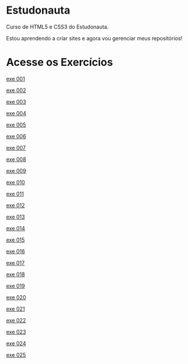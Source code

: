 # Estudonauta
Curso de HTML5 e CSS3 do Estudonauta.

Estou aprendendo a criar sites e agora vou gerenciar meus repositórios!

# Acesse os Exercícios



<a href="https://wagnerpx.github.io/Estudonauta/Exercicios/ex001/index.html">exe 001</a>

<a href="https://wagnerpx.github.io/Estudonauta/Exercicios/ex002/index.html">exe 002</a>

<a href="https://wagnerpx.github.io/Estudonauta/Exercicios/ex003/index.html">exe 003</a>

<a href="https://wagnerpx.github.io/Estudonauta/Exercicios/ex004/index.html">exe 004</a>

<a href="https://wagnerpx.github.io/Estudonauta/Exercicios/ex005/index.html">exe 005</a>

<a href="https://wagnerpx.github.io/Estudonauta/Exercicios/ex006/index.html">exe 006</a>

<a href="https://wagnerpx.github.io/Estudonauta/Exercicios/ex007/index.html">exe 007</a>

<a href="https://wagnerpx.github.io/Estudonauta/Exercicios/ex008/index.html">exe 008</a>

<a href="https://wagnerpx.github.io/Estudonauta/Exercicios/ex009/index.html">exe 009</a>

<a href="https://wagnerpx.github.io/Estudonauta/Exercicios/ex010/index.html">exe 010</a>

<a href="https://wagnerpx.github.io/Estudonauta/Exercicios/ex011/index.html">exe 011</a>

<a href="https://wagnerpx.github.io/Estudonauta/Exercicios/ex012/index.html">exe 012</a>

<a href="https://wagnerpx.github.io/Estudonauta/Exercicios/ex013/index.html">exe 013</a>

<a href="https://wagnerpx.github.io/Estudonauta/Exercicios/ex014/index.html">exe 014</a>

<a href="https://wagnerpx.github.io/Estudonauta/Exercicios/ex015/index.html">exe 015</a>

<a href="https://wagnerpx.github.io/Estudonauta/Exercicios/ex016/index.html">exe 016</a>

<a href="https://wagnerpx.github.io/Estudonauta/Exercicios/ex017/index.html">exe 017</a>

<a href="https://wagnerpx.github.io/Estudonauta/Exercicios/ex018/index.html">exe 018</a>

<a href="https://wagnerpx.github.io/Estudonauta/Exercicios/ex019/index.html">exe 019</a>

<a href="https://wagnerpx.github.io/Estudonauta/Exercicios/ex020/index.html">exe 020</a>

<a href="https://wagnerpx.github.io/Estudonauta/Exercicios/ex021/index.html">exe 021</a>

<a href="https://wagnerpx.github.io/Estudonauta/Exercicios/ex022/index.html">exe 022</a>

<a href="https://wagnerpx.github.io/Estudonauta/Exercicios/ex023/index.html">exe 023</a>

<a href="https://wagnerpx.github.io/Estudonauta/Exercicios/ex024/index.html">exe 024</a>

<a href="https://wagnerpx.github.io/Estudonauta/Exercicios/ex025/index.html">exe 025</a>
